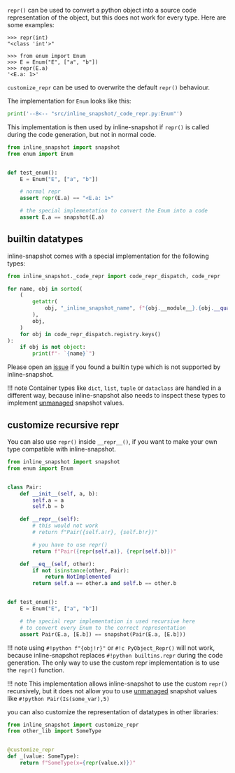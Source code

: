 


`repr()` can be used to convert a python object into a source code representation of the object, but this does not work for every type.
Here are some examples:

```pycon
>>> repr(int)
"<class 'int'>"

>>> from enum import Enum
>>> E = Enum("E", ["a", "b"])
>>> repr(E.a)
'<E.a: 1>'
```

`customize_repr` can be used to overwrite the default `repr()` behaviour.

The implementation for `Enum` looks like this:

``` python exec="1" result="python"
print('--8<-- "src/inline_snapshot/_code_repr.py:Enum"')
```

This implementation is then used by inline-snapshot if `repr()` is called during the code generation, but not in normal code.

<!-- inline-snapshot: create fix first_block outcome-passed=1 -->
``` python
from inline_snapshot import snapshot
from enum import Enum


def test_enum():
    E = Enum("E", ["a", "b"])

    # normal repr
    assert repr(E.a) == "<E.a: 1>"

    # the special implementation to convert the Enum into a code
    assert E.a == snapshot(E.a)
```

## builtin datatypes

inline-snapshot comes with a special implementation for the following types:

``` python exec="1"
from inline_snapshot._code_repr import code_repr_dispatch, code_repr

for name, obj in sorted(
    (
        getattr(
            obj, "_inline_snapshot_name", f"{obj.__module__}.{obj.__qualname__}"
        ),
        obj,
    )
    for obj in code_repr_dispatch.registry.keys()
):
    if obj is not object:
        print(f"- `{name}`")
```

Please open an [issue](https://github.com/15r10nk/inline-snapshot/issues) if you found a builtin type which is not supported by inline-snapshot.

!!! note
    Container types like `dict`, `list`, `tuple` or `dataclass` are handled in a different way, because inline-snapshot also needs to inspect these types to implement [unmanaged](/eq_snapshot.md#unmanaged-snapshot-values) snapshot values.


## customize recursive repr

You can also use `repr()` inside `__repr__()`, if you want to make your own type compatible with inline-snapshot.

<!-- inline-snapshot: create fix first_block outcome-passed=1 -->
``` python
from inline_snapshot import snapshot
from enum import Enum


class Pair:
    def __init__(self, a, b):
        self.a = a
        self.b = b

    def __repr__(self):
        # this would not work
        # return f"Pair({self.a!r}, {self.b!r})"

        # you have to use repr()
        return f"Pair({repr(self.a)}, {repr(self.b)})"

    def __eq__(self, other):
        if not isinstance(other, Pair):
            return NotImplemented
        return self.a == other.a and self.b == other.b


def test_enum():
    E = Enum("E", ["a", "b"])

    # the special repr implementation is used recursive here
    # to convert every Enum to the correct representation
    assert Pair(E.a, [E.b]) == snapshot(Pair(E.a, [E.b]))
```

!!! note
    using `#!python f"{obj!r}"` or `#!c PyObject_Repr()` will not work, because inline-snapshot replaces `#!python builtins.repr` during the code generation. The only way to use the custom repr implementation is to use the `repr()` function.

!!! note
    This implementation allows inline-snapshot to use the custom `repr()` recursively, but it does not allow you to use [unmanaged](/eq_snapshot.md#unmanaged-snapshot-values) snapshot values like `#!python Pair(Is(some_var),5)`


you can also customize the representation of datatypes in other libraries:

``` python
from inline_snapshot import customize_repr
from other_lib import SomeType


@customize_repr
def _(value: SomeType):
    return f"SomeType(x={repr(value.x)})"
```
